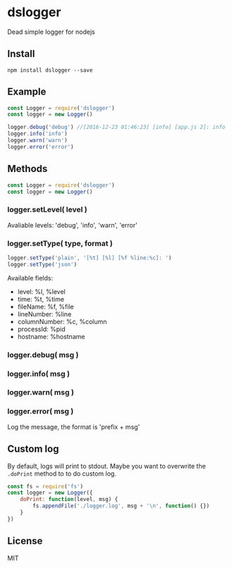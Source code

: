dslogger
========

Dead simple logger for nodejs

Install
-------

```
npm install dslogger --save
```

Example
-------

```js
const Logger = require('dslogger')
const logger = new Logger()

logger.debug('debug') //[2016-12-23 01:46:23] [info] [app.js 2]: info
logger.info('info')
logger.warn('warn')
logger.error('error')
```

Methods
-------

```js
const Logger = require('dslogger')
const logger = new Logger()
```

### logger.setLevel( level )

Avaliable levels: 'debug', 'info', 'warn', 'error'

### logger.setType( type, format )

```js
logger.setType('plain', '[%t] [%l] [%f %line:%c]: ')
logger.setType('json')
```

Available fields: 

- level: %l, %level
- time: %t, %time
- fileName: %f, %file
- lineNumber: %line
- columnNumber: %c, %column
- processId: %pid
- hostname: %hostname

### logger.debug( msg )
### logger.info( msg )
### logger.warn( msg )
### logger.error( msg )

Log the message, the format is 'prefix + msg'

Custom log
----------
By default, logs will print to stdout. Maybe you want to overwrite the `.doPrint` method to to do custom log.

```js
const fs = require('fs')
const logger = new Logger({
    doPrint: function(level, msg) {
        fs.appendFile('./logger.log', msg + '\n', function() {})
    }
})
```

License
-------

MIT

